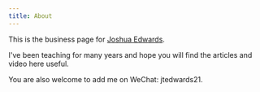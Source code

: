 ```yaml
---
title: About
---
```


This is the business page for  [Joshua Edwards](https://www.zhihu.com/people/joshua-edwards).

I've been teaching for many years and hope you will find the articles and video here useful.

You are also welcome to add me on WeChat: jtedwards21.
